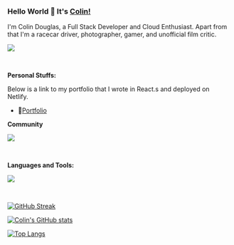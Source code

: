 ### Hello World 👋 It's [Colin!](https://main--the-best-portfolio.netlify.app/)


I'm Colin Douglas, a Full Stack Developer and Cloud Enthusiast. Apart from that I'm a racecar driver, photographer, gamer, and unofficial film critic. 

<p align="left">
  <a href="https://www.linkedin.com/in/colin-douglas-068ba8262/">
    <img src="https://skillicons.dev/icons?i=linkedin" />
  </a>
</p>
<br />

**Personal Stuffs:**

Below is a link to my portfolio that I wrote in React.s and deployed on Netlify. 
- 📝[Portfolio](https://main--the-best-portfolio.netlify.app/)


**Community**


<p align="left">
  <a href="https://skillicons.dev">
    <img src="https://skillicons.dev/icons?i=devto" />
  </a>
</p>
<br />


**Languages and Tools:**


<p align="left">
  <a href="https://skillicons.dev">
    <img src="https://skillicons.dev/icons?i=git,anaconda,apollo,css,github,graphql,heroku,html,js,mysql,netlify,npm,postgres,react,regex,sequelize,tailwind,vite&perline=6" />
  </a>
</p>
<br />

[![GitHub Streak](https://streak-stats.demolab.com?user=dpprdgls&theme=vue-dark)](https://git.io/streak-stats)

[![Colin's GitHub stats](https://github-readme-stats.vercel.app/api?username=dpprdgls&theme=vue-dark)](https://github.com/dpprdgls/github-readme-stats)

[![Top Langs](https://github-readme-stats.vercel.app/api/top-langs/?username=dpprdgls&layout=compact&theme=vue-dark)](https://github.com/dpprdgls/github-readme-stats)




